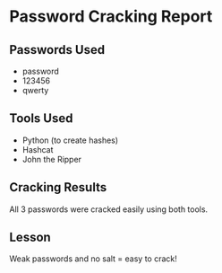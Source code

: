 # Password Cracking Report

## Passwords Used
- password
- 123456
- qwerty

## Tools Used
- Python (to create hashes)
- Hashcat
- John the Ripper

## Cracking Results
All 3 passwords were cracked easily using both tools.

## Lesson
Weak passwords and no salt = easy to crack!
